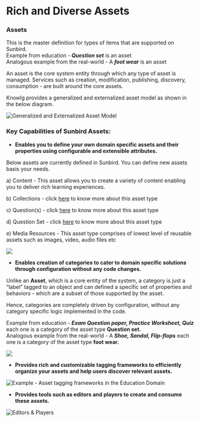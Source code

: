 # Rich and Diverse Assets

### Assets

This is the master definition for types of items that are supported on Sunbird.\
Example from education - _**Question set**_ is an asset\
Analogous example from the real-world - A _**foot wear**_ is an asset

An asset is the core system entity through which any type of asset is managed. Services such as creation, modification, publishing, discovery, consumption - are built around the core assets.

Knowlg provides a generalized and externalized asset model as shown in the below diagram.

![Generalized and Externalized Asset Model](<../../.gitbook/assets/Screen Shot 2022-03-24 at 11.38.56 AM.png>)

### **Key Capabilities of Sunbird Assets:**

* **Enables you to define your own domain specific assets and their properties using configurable and extensible attributes.**

Below assets are currently defined in Sunbird. You can define new assets basis your needs.

a) Content - This asset allows you to create a variety of content enabling you to deliver rich learning experiences.

b) Collections - click [here](organised-collections.md) to know more about this asset type

c) Question(s) - click [here](http://localhost:5000/o/-Mi9QwJlsfb7xuxTBc0J/s/Wu4HIWGkb7dD4y0Kup4W/) to know more about this asset type

d) Question Set - click [here](http://localhost:5000/o/-Mi9QwJlsfb7xuxTBc0J/s/Wu4HIWGkb7dD4y0Kup4W/) to know more about this asset type

e) Media Resources - This asset type comprises of lowest level of reusable assets such as images, video, audio files etc

![](<../../.gitbook/assets/Screen Shot 2022-03-24 at 11.48.17 AM.png>)

* **Enables creation of categories to cater to domain specific solutions through configuration without any code changes.**

Unlike an **Asset**, which is a core entity of the system, a category is just a “label” tagged to an object and can defined a specific set of properties and behaviors - which are a subset of those supported by the asset.

Hence, categories are completely driven by configuration, without any category specific logic implemented in the code.

Example from education - _**Exam Question paper, Practice Worksheet, Quiz**_ each one is a category of the asset type **Question set.**\
Analogous example from the real-world - A _**Shoe, Sandal, Flip-flops**_ each one is a category of the asset type **foot wear.**

![](<../../.gitbook/assets/Screen Shot 2022-03-24 at 12.16.00 PM (1).png>)

* **Provides rich and customizable tagging frameworks to efficiently organize your assets and help users discover relevant assets.**

![Example - Asset tagging frameworks in the Education Domain](<../../.gitbook/assets/Screen Shot 2022-03-24 at 11.58.43 AM.png>)

* **Provides tools such as editors and players to create and consume these assets.**

![Editors & Players](<../../.gitbook/assets/Screen Shot 2022-03-24 at 1.12.09 PM.png>)

